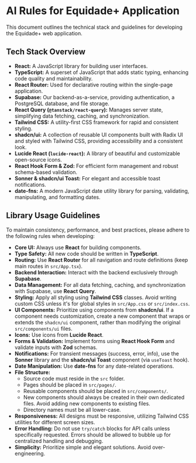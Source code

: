 # AI Rules for Equidade+ Application

This document outlines the technical stack and guidelines for developing the Equidade+ web application.

## Tech Stack Overview

*   **React:** A JavaScript library for building user interfaces.
*   **TypeScript:** A superset of JavaScript that adds static typing, enhancing code quality and maintainability.
*   **React Router:** Used for declarative routing within the single-page application.
*   **Supabase:** Our backend-as-a-service, providing authentication, a PostgreSQL database, and file storage.
*   **React Query (`@tanstack/react-query`):** Manages server state, simplifying data fetching, caching, and synchronization.
*   **Tailwind CSS:** A utility-first CSS framework for rapid and consistent styling.
*   **shadcn/ui:** A collection of reusable UI components built with Radix UI and styled with Tailwind CSS, providing accessibility and a consistent look.
*   **Lucide React (`lucide-react`):** A library of beautiful and customizable open-source icons.
*   **React Hook Form & Zod:** For efficient form management and robust schema-based validation.
*   **Sonner & shadcn/ui Toast:** For elegant and accessible toast notifications.
*   **date-fns:** A modern JavaScript date utility library for parsing, validating, manipulating, and formatting dates.

## Library Usage Guidelines

To maintain consistency, performance, and best practices, please adhere to the following rules when developing:

*   **Core UI:** Always use **React** for building components.
*   **Type Safety:** All new code should be written in **TypeScript**.
*   **Routing:** Use **React Router** for all navigation and route definitions (keep main routes in `src/App.tsx`).
*   **Backend Interaction:** Interact with the backend exclusively through **Supabase**.
*   **Data Management:** For all data fetching, caching, and synchronization with Supabase, use **React Query**.
*   **Styling:** Apply all styling using **Tailwind CSS** classes. Avoid writing custom CSS unless it's for global styles in `src/App.css` or `src/index.css`.
*   **UI Components:** Prioritize using components from **shadcn/ui**. If a component needs customization, create a new component that wraps or extends the `shadcn/ui` component, rather than modifying the original `src/components/ui` files.
*   **Icons:** Use icons from **Lucide React**.
*   **Forms & Validation:** Implement forms using **React Hook Form** and validate inputs with **Zod** schemas.
*   **Notifications:** For transient messages (success, error, info), use the **Sonner** library and the **shadcn/ui Toast** component (via `useToast` hook).
*   **Date Manipulation:** Use **date-fns** for any date-related operations.
*   **File Structure:**
    *   Source code must reside in the `src` folder.
    *   Pages should be placed in `src/pages/`.
    *   Reusable components should be placed in `src/components/`.
    *   New components should always be created in their own dedicated files. Avoid adding new components to existing files.
    *   Directory names must be all lower-case.
*   **Responsiveness:** All designs must be responsive, utilizing Tailwind CSS utilities for different screen sizes.
*   **Error Handling:** Do not use `try/catch` blocks for API calls unless specifically requested. Errors should be allowed to bubble up for centralized handling and debugging.
*   **Simplicity:** Prioritize simple and elegant solutions. Avoid over-engineering.